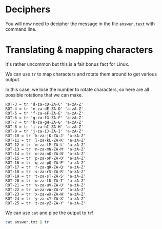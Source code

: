 # Deciphers

You will now need to decipher the message in the file `answer.text` with command line.

# Translating & mapping characters

It's rather uncommon but this is a fair bonus fact for Linux.

We can use `tr` to map characters and rotate them around to get various output.

In this case, we lose the number to rotate characters, so here are all possible rotations that we can make.

```
ROT-3 = tr 'd-za-cD-ZA-C' 'a-zA-Z'
ROT-4 = tr 'e-za-dE-ZA-D' 'a-zA-Z'
ROT-5 = tr 'f-za-eF-ZA-E' 'a-zA-Z'
ROT-6 = tr 'g-za-fG-ZA-F' 'a-zA-Z'
ROT-7 = tr 'h-za-gH-ZA-G' 'a-zA-Z'
ROT-8 = tr 'i-za-hI-ZA-H' 'a-zA-Z'
ROT-9 = tr 'j-za-iJ-ZA-I' 'a-zA-Z'
ROT-10 = tr 'k-za-jK-ZA-J' 'a-zA-Z'
ROT-11 = tr 'l-za-kL-ZA-K' 'a-zA-Z'
ROT-12 = tr 'm-za-lM-ZA-L' 'a-zA-Z'
ROT-13 = tr 'n-za-mN-ZA-M' 'a-zA-Z'
ROT-14 = tr 'o-za-nO-ZA-N' 'a-zA-Z'
ROT-15 = tr 'p-za-oP-ZA-O' 'a-zA-Z'
ROT-16 = tr 'q-za-pQ-ZA-P' 'a-zA-Z'
ROT-17 = tr 'r-za-qR-ZA-Q' 'a-zA-Z'
ROT-18 = tr 's-za-rS-ZA-R' 'a-zA-Z'
ROT-19 = tr 't-za-sT-ZA-S' 'a-zA-Z'
ROT-20 = tr 'u-za-tU-ZA-T' 'a-zA-Z'
ROT-21 = tr 'v-za-uV-ZA-U' 'a-zA-Z'
ROT-22 = tr 'w-za-vW-ZA-V' 'a-zA-Z'
ROT-23 = tr 'x-za-wX-ZA-W' 'a-zA-Z'
ROT-24 = tr 'y-za-xY-ZA-X' 'a-zA-Z'
ROT-25 = tr 'z-za-yZ-ZA-Y' 'a-zA-Z'
```

We can use `cat` and pipe the output to `tr`!

```sh
cat answer.txt | tr
```
